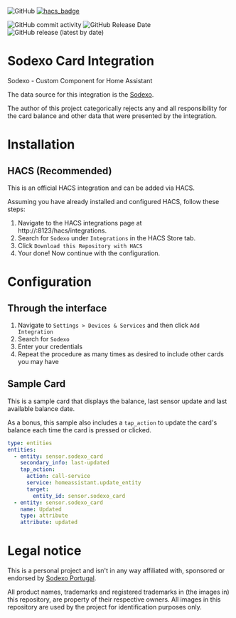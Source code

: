 ![GitHub](https://img.shields.io/github/license/netsoft-ruidias/ha-custom-component-sodexo?style=for-the-badge)
[![hacs_badge](https://img.shields.io/badge/HACS-Custom-41BDF5.svg?style=for-the-badge)](https://github.com/hacs/integration)

![GitHub commit activity](https://img.shields.io/github/commit-activity/m/netsoft-ruidias/ha-custom-component-sodexo?style=for-the-badge)
![GitHub Release Date](https://img.shields.io/github/release-date/netsoft-ruidias/ha-custom-component-sodexo?style=for-the-badge)
![GitHub release (latest by date)](https://img.shields.io/github/v/release/netsoft-ruidias/ha-custom-component-sodexo?style=for-the-badge)

# Sodexo Card Integration
Sodexo - Custom Component for Home Assistant

The data source for this integration is the [Sodexo](https://www.sodexobeneficios.pt/).

The author of this project categorically rejects any and all responsibility for the card balance and other data that were presented by the integration.

# Installation
## HACS (Recommended)
This is an official HACS integration and can be added via HACS.

Assuming you have already installed and configured HACS, follow these steps:

1. Navigate to the HACS integrations page at http://<your-home-assistant>:8123/hacs/integrations.
2. Search for `Sodexo` under `Integrations` in the HACS Store tab.
3. Click `Download this Repository with HACS`
4. Your done! Now continue with the configuration.

# Configuration

## Through the interface
1. Navigate to `Settings > Devices & Services` and then click `Add Integration`
2. Search for `Sodexo`
4. Enter your credentials
5. Repeat the procedure as many times as desired to include other cards you may have

## Sample Card

This is a sample card that displays the balance, last sensor update and last available balance date.

As a bonus, this sample also includes a `tap_action` to update the card's balance each time the card is pressed or clicked.

```yaml
type: entities
entities:
  - entity: sensor.sodexo_card
    secondary_info: last-updated
    tap_action:
      action: call-service
      service: homeassistant.update_entity
      target:
        entity_id: sensor.sodexo_card
  - entity: sensor.sodexo_card
    name: Updated
    type: attribute
    attribute: updated
```

# Legal notice
This is a personal project and isn't in any way affiliated with, sponsored or endorsed by [Sodexo Portugal](https://www.sodexobeneficios.pt/).

All product names, trademarks and registered trademarks in (the images in) this repository, are property of their respective owners. All images in this repository are used by the project for identification purposes only.